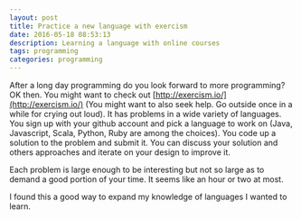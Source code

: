 ```yaml
---
layout: post
title: Practice a new language with exercism
date: 2016-05-18 08:53:13
description: Learning a language with online courses
tags: programming
categories: programming
---
```


After a long day programming do you look forward to more programming? OK then. You might want to check out [http://exercism.io/](http://exercism.io/) (You might want to also seek help. Go outside once in a while
for crying out loud). It has problems in a wide variety of languages. You sign up with your github account and pick a language to work on (Java, Javascript, Scala, Python, Ruby are among the choices). You code up a solution to the problem and submit it. You can discuss your solution and others approaches and iterate on your design to improve it.

Each problem is large enough to be interesting but not so large as to demand a good portion of your time. It seems like an hour or two at most.

I found this a good way to expand my knowledge of languages I wanted to learn.
